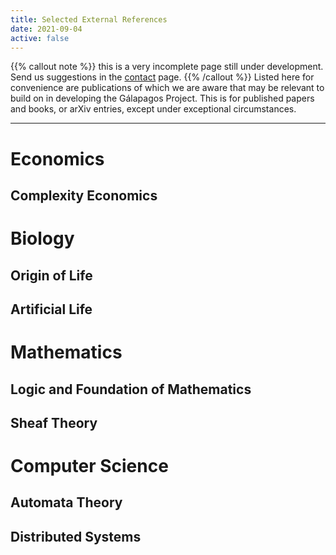 ```yaml
---
title: Selected External References
date: 2021-09-04
active: false
---
```


{{% callout note %}} this is a very incomplete page still under development. Send us suggestions in the [contact](https://galapagos.netlify.app/contact/) page. {{% /callout %}}
Listed here for convenience are publications of which we are aware that may be relevant to build on in developing the Gálapagos Project. This is for published papers and books, or arXiv entries, except under exceptional circumstances.

---
# Economics
## Complexity Economics
# Biology
## Origin of Life
## Artificial Life
# Mathematics
## Logic and Foundation of Mathematics
## Sheaf Theory
# Computer Science
## Automata Theory
## Distributed Systems
